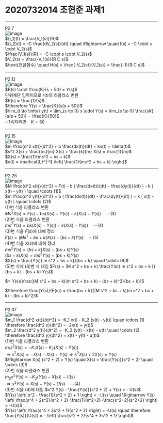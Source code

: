 # 2020732014 조현준 과제1  
___
P2.7  
![image](https://github.com/user-attachments/assets/8ecb90e3-4953-4a46-a43e-649bc90b358f)  
${i_1}(t) = \frac{V_1(s)}{R}$  
${i_2}(t) = -C \frac{dV_2(s)}{dt} \quad \Rightarrow \quad I(s) = -C \cdot s \cdot V_2(s)$  
$\frac{V_1(s)}{R} = -C \cdot s \cdot V_2(s)$  
$V_2(s) = \frac{-V_1(s)}{R C s}$  
$\text{전달함수} \quad H(s) = \frac{-V_2(s)}{V_1(s)} = \frac{-1}{R C s}$  
___
P2.12  
![image](https://github.com/user-attachments/assets/753dad12-13a7-4270-87e4-e0b3106e7b83)  
$R(s) \cdot \frac{K}{s + 50} = Y(s)$  
단위계단 입력이므로 $r(t)$의 라플라스 변환  
$R(s) = \frac{1}{s}$  
$\therefore Y(s) = \frac{K}{s(s + 50)}$  
$\lim_{t \to \infty} y(t) = \lim_{s \to 0} s \cdot Y(s) = \lim_{s \to 0} \frac{sK}{s(s + 50)} = \frac{K}{50}$  
$\therefore 1이 되려면 \quad K = 50$  
___
P2.15  
![image](https://github.com/user-attachments/assets/9bb0ddac-04fa-4ec9-818c-da54a6e92634)  
$m \frac{d^2 x(t)}{dt^2} + b \frac{dx(t)}{dt} + kx(t) = \delta(t)$  
$s^2 X(s) + \frac{bs}{m} X(s) + \frac{k}{m} X(s) = \frac{1}{m}$  
$X(s) = \frac{1}{ms^2 + bs + k}$  
$x(t) = \mathcal{L}^{-1} \left( \frac{1}{ms^2 + bs + k} \right)$  
___
P2.26  
![image](https://github.com/user-attachments/assets/f92ec1ba-4c37-4c10-ac29-ca68a1594fe5)  
$M \frac{d^2 x(t)}{dt^2} = F(t) - b ( \frac{dx(t)}{dt} - \frac{dy(t)}{dt} ) - k ( x(t) - y(t) ) \quad \cdots (1)$  
$m \frac{d^2 y(t)}{dt^2} = b ( \frac{dx(t)}{dt} - \frac{dy(t)}{dt} ) + k ( x(t) - y(t) ) \quad \cdots (2)$  
(1)번 식을 라플라스 변환  
$M s^2 X(s) = F(s) - bs \left( X(s) - Y(s) \right) - k \left( X(s) - Y(s) \right) \quad \cdots (3)$  
(2)번 식을 라플라스 변환  
$m s^2 Y(s) = bs(X(s) - Y(s)) + k(X(s) - Y(s)) \quad \cdots (4)$  
(3)번 식을 $F(s)$에 대해 정리  
$F(s) = (M s^2 + bs + k) X(s) - (bs + k) Y(s) \quad \cdots (5)$  
(4)번 식을 $X(s)$에 대해 정리  
$m s^2 Y(s) = (bs + k) X(s) - (bs + k) Y(s)$  
$(bs + k) X(s) = m s^2 Y(s) + (bs + k) Y(s)$  
$X(s) = \frac{Y(s)( m s^2 + bs + k)}{bs + k} \quad \cdots (6)$  
(5)번 식에 (6)번 식 대입
$F(s) = (M s^2 + bs + k) \frac{Y(s)( m s^2 + bs + k )}{bs + k} - (bs + k) Y(s)$

$= Y(s)(\frac{(M s^2 + bs + k)(m s^2 + bs + k) - (bs + k)^2}{bs + k})$

$\therefore \frac{Y(s)}{F(s)} = \frac{bs + k}{(M s^2 + bs + k)(m s^2 + bs + k) - (bs + k)^2}$  
___
P2.37  
![image](https://github.com/user-attachments/assets/6c5dc6de-468b-4518-aa1d-a1e1dee070c0)  
$m_1 \frac{d^2 x(t)}{dt^2} = -K_1 x(t) - K_2 (x(t) - y(t)) \quad \cdots (1) \therefore \frac{d^2 x}{dt^2} = -2x(t) + y(t)$  
$m_2 \frac{d^2 y(t)}{dt^2} = -K_2 (y(t) - x(t)) - u(t) \quad \cdots (2) \therefore \frac{d^2 y}{dt^2} = x(t) - y(t) - u(t)$  
(1)번 식을 라플라스 변환  
$m_1 s^2 X(s) = -K_1 X(s) - K_2 (X(s) - Y(s))$  
$\Rightarrow s^2 X(s) = -X(s) - X(s) + Y(s) \Rightarrow s^2 X(s) + 2X(s) = Y(s)$  
$\Rightarrow X(s) (s^2 + 2) = Y(s) \quad X(s) = \frac{Y(s)}{s^2 + 2} \quad \cdots (3)$  
(2)번 식을 라플라스 변환  
$m_2 s^2 Y(s) = -K_2 (Y(s) - X(s)) - U(s)$  
$\Rightarrow s^2 Y(s) = X(s) - Y(s) - U(s) \quad \cdots (4)$  
(3)번 식을 (4)에 대입
$s^2 Y(s) - \frac{Y(s)}{s^2 + 2} + Y(s) = - U(s)$  
$Y(s) \left( s^2 - \frac{1}{s^2 + 2} + 1 \right) = -U(s) \quad \Rightarrow Y(s) \left( \frac{s^4 + 2s^2}{s^2 + 2}-\frac{1}{s^2+2}+\frac{s^2+2}{s^2+2} \right) = -U(s)$  
$Y(s) \left( \frac{s^4 + 3s^2 + 1}{s^2 + 2} \right) = -U(s) \quad \therefore \frac{Y(s)}{U(s)} = - \left( \frac{s^2 + 2}{s^4 + 3s^2 + 1} \right)$  




